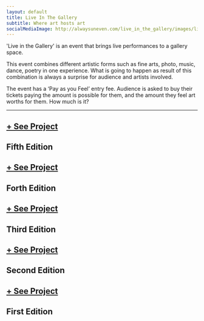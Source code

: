 ```yaml
---
layout: default
title: Live In The Gallery
subtitle: Where art hosts art
socialMediaImage: http://alwaysuneven.com/live_in_the_gallery/images/live_in_the_gallery_1_edition.jpg
---
```


'Live in the Gallery' is an event that brings live performances to a gallery space. 

This event combines different artistic forms such as fine arts, photo, music, dance, poetry in one experience. What is going to happen as result of this combination is always a surprise for audience and artists involved. 

The event has a ‘Pay as you Feel’ entry fee. Audience is asked to buy their tickets paying the amount is possible for them, and the amount they feel art worths for them. How much is it?
 
---

<div class="row portfolios-area">

  <div class="mix col-lg-6 col-md-6">
      <a href="../live_in_the_gallery_5_edition" class="portfolio-item portfolio-item-live-in-the-gallery " style="background-image: url(&quot;./images/live_in_the_gallery_5_edition.jpg&quot;);">
          <div class="pi-inner">
              <h2>+ See Project</h2>
          </div>
      </a>
      <div class="portfolio-meta">
          <h2>Fifth Edition</h2>
      </div>
  </div>

  <div class="mix col-lg-6 col-md-6">
      <a href="../live_in_the_gallery_4_edition" class="portfolio-item portfolio-item-live-in-the-gallery " style="background-image: url(&quot;./images/live_in_the_gallery_4_edition.jpg&quot;);">
          <div class="pi-inner">
              <h2>+ See Project</h2>
          </div>
      </a>
      <div class="portfolio-meta">
          <h2>Forth Edition</h2>
      </div>
  </div>
  
  <div class="mix col-lg-6 col-md-6">
      <a href="../live_in_the_gallery_3_edition" class="portfolio-item portfolio-item-live-in-the-gallery " style="background-image: url(&quot;./images/live_in_the_gallery_3_edition.jpg&quot;);">
          <div class="pi-inner">
              <h2>+ See Project</h2>
          </div>
      </a>
      <div class="portfolio-meta">
          <h2>Third Edition</h2>
      </div>
  </div>

  <div class="mix col-lg-6 col-md-6">
      <a href="../live_in_the_gallery_2_edition" class="portfolio-item portfolio-item-live-in-the-gallery " style="background-image: url(&quot;./images/live_in_the_gallery_2_edition.jpg&quot;);">
          <div class="pi-inner">
              <h2>+ See Project</h2>
          </div>
      </a>
      <div class="portfolio-meta">
          <h2>Second Edition</h2>
      </div>
  </div>

<div class="mix col-lg-6 col-md-6">
    <a href="../live_in_the_gallery_1_edition" class="portfolio-item portfolio-item-live-in-the-gallery " style="background-image: url(&quot;./images/live_in_the_gallery_1_edition.jpg&quot;);">
      <div class="pi-inner">
        <h2>+ See Project</h2>
      </div>
    </a>
    <div class="portfolio-meta">
      <h2>First Edition</h2>
    </div>
  </div>

  
</div>
